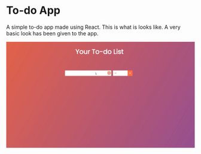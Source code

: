 # To-do App
A simple to-do app made using React. This is what is looks like. A very basic look has been given to the app.

![](image/todo.gif)
